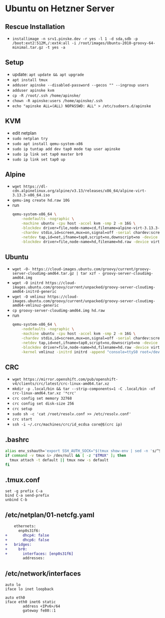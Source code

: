 # Ubuntu on Hetzner Server
## Rescue Installation
* `installimage -n srv1.pinske.dev -r yes -l 1 -d sda,sdb -p /boot:ext2:512M,/:ext4:all -i /root/images/Ubuntu-2010-groovy-64-minimal.tar.gz -t yes -a`

## Setup
* update: `apt update && apt upgrade`
* `apt install tmux`
* `adduser apinske --disabled-password --gecos "" --ingroup users`
* `adduser apinske kvm`
* `cp -R /root/.ssh /home/apinske/`
* `chown -R apinske:users /home/apinske/.ssh`
* `echo "apinske ALL=(ALL) NOPASSWD: ALL" > /etc/sudoers.d/apinske`

## KVM
* edit netplan
* `sudo netplan try`
* `sudo apt install qemu-system-x86`
* `sudo ip tuntap add dev tap0 mode tap user apinske`
* `sudo ip link set tap0 master br0`
* `sudo ip link set tap0 up`

## Alpine
* `wget https://dl-cdn.alpinelinux.org/alpine/v3.13/releases/x86_64/alpine-virt-3.13.3-x86_64.iso`
* `qemu-img create hd.raw 10G`
* run
    ```sh
    qemu-system-x86_64 \
        -nodefaults -nographic \
        -machine ubuntu -cpu host -accel kvm -smp 2 -m 16G \
        -blockdev driver=file,node-name=cd,filename=alpine-virt-3.13.3-x86_64.iso,read-only=on,force-share=on -device virtio-blk,drive=cd \
        -chardev stdio,id=screen,mux=on,signal=off -serial chardev:screen -mon screen \
        -netdev tap,id=net,ifname=tap0,script=no,downscript=no -device virtio-net,netdev=net \
        -blockdev driver=file,node-name=hd,filename=hd.raw -device virtio-blk,drive=hd
    ```

## Ubuntu
*  `wget -O- https://cloud-images.ubuntu.com/groovy/current/groovy-server-cloudimg-amd64.tar.gz | tar xzf - groovy-server-cloudimg-amd64.img`
*  `wget -O initrd https://cloud-images.ubuntu.com/groovy/current/unpacked/groovy-server-cloudimg-amd64-initrd-generic`
*  `wget -O vmlinuz https://cloud-images.ubuntu.com/groovy/current/unpacked/groovy-server-cloudimg-amd64-vmlinuz-generic`
*  `cp groovy-server-cloudimg-amd64.img hd.raw`
*  run
    ```sh
    qemu-system-x86_64 \
        -nodefaults -nographic \
        -machine ubuntu -cpu host -accel kvm -smp 2 -m 16G \
        -chardev stdio,id=screen,mux=on,signal=off -serial chardev:screen -mon screen \
        -netdev tap,id=net,ifname=tap0,script=no,downscript=no -device virtio-net,netdev=net \
        -blockdev driver=file,node-name=hd,filename=hd.raw -device virtio-blk,drive=hd \
        -kernel vmlinuz -initrd initrd -append "console=ttyS0 root=/dev/vda"
    ```

## CRC
* `wget https://mirror.openshift.com/pub/openshift-v4/clients/crc/latest/crc-linux-amd64.tar.xz`
* `mkdir -p .local/bin && tar --strip-components=1 -C .local/bin -xf crc-linux-amd64.tar.xz '*crc'`
* `crc config set memory 32768`
* `crc config set disk-size 256`
* `crc setup`
* `sudo sh -c 'cat /root/resolv.conf >> /etc/resolv.conf'`
* `crc start`
* `ssh -i ~/.crc/machines/crc/id_ecdsa core@$(crc ip)`

## .bashrc
```bash
alias env_sshauth='export SSH_AUTH_SOCK="$(tmux show-env | sed -n 's/^SSH_AUTH_SOCK=//p')"'
if command -v tmux &> /dev/null && [ -z "$TMUX" ]; then
  tmux attach -t default || tmux new -s default
fi
```

## .tmux.conf
```
set -g prefix C-a
bind C-a send-prefix
unbind C-b
```

## /etc/netplan/01-netcfg.yaml
```diff
    ethernets:
      enp0s31f6: 
+       dhcp4: false
+       dhcp6: false
+   bridges:
+     br0:
+       interfaces: [enp0s31f6]
        addresses:
```

## /etc/network/interfaces
```
auto lo
iface lo inet loopback

auto eth0
iface eth0 inet6 static
        address <IPv6>/64
        gateway fe80::1
```
